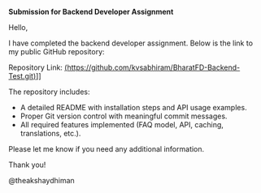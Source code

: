 **Submission for Backend Developer Assignment**

Hello,

I have completed the backend developer assignment. Below is the link to my public GitHub repository:

Repository Link: [(https://github.com/kvsabhiram/BharatFD-Backend-Test.git)](https://github.com/kvsabhiram/BharatFD-Backend-Test.git)]]

The repository includes:
- A detailed README with installation steps and API usage examples.
- Proper Git version control with meaningful commit messages.
- All required features implemented (FAQ model, API, caching, translations, etc.).

Please let me know if you need any additional information.

Thank you!

@theakshaydhiman
